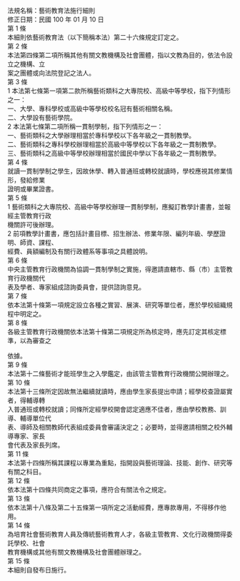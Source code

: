 法規名稱：藝術教育法施行細則  
修正日期：民國 100 年 01 月 10 日  
第 1 條  
本細則依藝術教育法（以下簡稱本法）第二十六條規定訂定之。  
第 2 條  
本法第四條第二項所稱其他有關文教機構及社會團體，指以文教為目的，依法令設立之機構、立  
案之團體或向法院登記之法人。  
第 3 條  
1 本法第七條第一項第二款所稱藝術類科之大專院校、高級中等學校，指下列情形之一：  
一、大學、專科學校或高級中等學校校名冠有藝術相關名稱。  
二、大學設有藝術學院。  
2 本法第七條第二項所稱一貫制學制，指下列情形之一：  
一、藝術類科之大學辦理相當於專科學校以下各年級之一貫制教學。  
二、藝術類科之專科學校辦理相當於高級中等學校以下各年級之一貫制教學。  
三、藝術類科之高級中等學校辦理相當於國民中學以下各年級之一貫制教學。  
第 4 條  
就讀一貫制學制之學生，因故休學、轉入普通班或轉校就讀時，學校應視其修業情形，發給修業  
證明或畢業證書。  
第 5 條  
1 藝術類科之大專院校、高級中等學校辦理一貫制學制，應擬訂教學計畫書，並報經主管教育行政  
機關許可後辦理。  
2 前項教學計畫書，應包括計畫目標、招生辦法、修業年限、編列年級、學歷證明、師資、課程、  
經費、員額編制及有關行政體系等事項之具體說明。  
第 6 條  
中央主管教育行政機關為協調一貫制學制之實施，得邀請直轄市、縣（市）主管教育行政機關代  
表及學者、專家組成諮詢委員會，提供諮詢意見。  
第 7 條  
依本法第十條第一項規定設立各種之實習、展演、研究等單位者，應於學校組織規程中明定之。  
第 8 條  
各級主管教育行政機關依本法第十條第二項規定所為核定時，應先訂定其核定標準，以為審查之  


依據。  
第 9 條  
本法第十二條藝術才能班學生之入學鑑定，由該管主管教育行政機關公開辦理之。  
第 10 條  
本法第十三條所定因故無法繼續就讀時，應由學生家長提出申請；經學校查證屬實者，得輔導轉  
入普通班或轉校就讀；同條所定經學校開會認定適應不佳者，應由學校教務、訓導、輔導單位代  
表、導師及相關教師代表組成委員會審議決定之；必要時，並得邀請相關之校外輔導專家、家長  
會代表及家長列席。  
第 11 條  
本法第十四條所稱其課程以專業為重點，指開設與藝術理論、技能、創作、研究等有關之科目。  
第 12 條  
依本法第十四條共同商定之事項，應符合有關法令之規定。  
第 13 條  
依本法第十八條及第二十五條第一項所定之活動經費，應專款專用，不得移作他用。  
第 14 條  
為培育社會藝術教育人員及傳統藝術教育人才，各級主管教育、文化行政機關得委託學校、社會  
教育機構或其他有關文教機構及社會團體辦理之。  
第 15 條  
本細則自發布日施行。  


